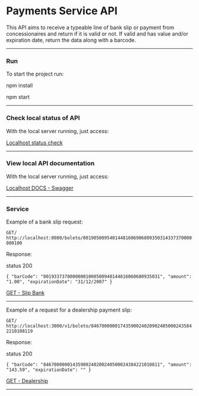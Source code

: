 # Payments Service API

This API aims to receive a typeable line of bank slip or payment from concessionaires and return if it is valid or not. If valid and has value and/or expiration date, return the data along with a barcode.

---

### Run

To start the project run:

npm install

npm start

---

### Check local status of API

With the local server running, just access:

[Localhost status check](http://localhost:3000/v1)

---

### View local API documentation

With the local server running, just access:

[Localhost DOCS - Swagger](http://localhost:3000/swagger/)

---

### Service

Example of a bank slip request:

`GET/ http://localhost:8080/boleto/00190500954014481606906809350314337370000000100`

Response:

status 200

`{ "barCode": "00193373700000001000500940144816060680935031", "amount": "1.00", "expirationDate": "31/12/2007" }`

[GET - Slip Bank](http://localhost:3000/boleto/00190500954014481606906809350314337370000000100)

---

Example of a request for a dealership payment slip:

`GET/ http://localhost:3000/v1/boleto/846700000017435900240209024050002435842210108119`

Response:

status 200

`{ "barCode": "84670000001435900240200240500024384221010811", "amount": "143.59", "expirationDate": "" }`

[GET - Dealership](http://localhost:3000/v1/boleto/846700000017435900240209024050002435842210108119)

---
